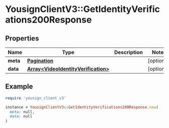 # YousignClientV3::GetIdentityVerifications200Response

## Properties

| Name | Type | Description | Notes |
| ---- | ---- | ----------- | ----- |
| **meta** | [**Pagination**](Pagination.md) |  | [optional] |
| **data** | [**Array&lt;VideoIdentityVerification&gt;**](VideoIdentityVerification.md) |  | [optional] |

## Example

```ruby
require 'yousign_client_v3'

instance = YousignClientV3::GetIdentityVerifications200Response.new(
  meta: null,
  data: null
)
```

